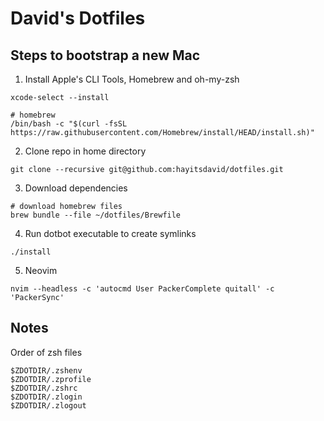 # David's Dotfiles

## Steps to bootstrap a new Mac

1. Install Apple's CLI Tools, Homebrew and oh-my-zsh

```shell
xcode-select --install

# homebrew
/bin/bash -c "$(curl -fsSL https://raw.githubusercontent.com/Homebrew/install/HEAD/install.sh)"
```

2. Clone repo in home directory

```shell
git clone --recursive git@github.com:hayitsdavid/dotfiles.git
```

3. Download dependencies

```shell
# download homebrew files
brew bundle --file ~/dotfiles/Brewfile
```

4. Run dotbot executable to create symlinks

```shell
./install
```

5. Neovim

```shell
nvim --headless -c 'autocmd User PackerComplete quitall' -c 'PackerSync'
```

## Notes

Order of zsh files

```shell
$ZDOTDIR/.zshenv
$ZDOTDIR/.zprofile
$ZDOTDIR/.zshrc
$ZDOTDIR/.zlogin
$ZDOTDIR/.zlogout
```
